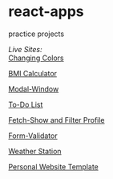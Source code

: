 # react-apps

practice projects

_Live Sites:_ <br>
[Changing Colors](https://paolojr90.github.io/react-apps/change-color-react/)

[BMI Calculator](https://paolojr90.github.io/react-apps/bmi-calculator-react)

[Modal-Window](https://paolojr90.github.io/react-apps/modal-window-react)

[To-Do List](https://paolojr90.github.io/react-apps/to-do-react)

[Fetch-Show and Filter Profile](https://paolojr90.github.io/react-apps/fetch-filter-react)

[Form-Validator](https://paolojr90.github.io/react-apps/)

[Weather Station](https://paolojr90.github.io/react-apps/)

[Personal Website Template](https://paolojr90.github.io/react-apps/)
